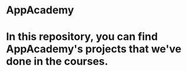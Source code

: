 ﻿# AppAcademy



# In this repository, you can find AppAcademy's projects that we've done in the courses.
